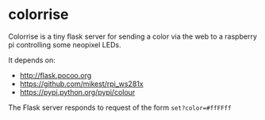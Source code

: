 # colorrise

Colorrise is a tiny flask server for sending a color via the web to a raspberry pi controlling some neopixel LEDs.

It depends on:
- http://flask.pocoo.org
- https://github.com/mikest/rpi_ws281x
- https://pypi.python.org/pypi/colour

The Flask server responds to request of the form `set?color=#ffFFff`
